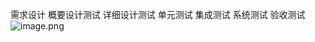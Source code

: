 需求设计
概要设计测试
详细设计测试
单元测试
集成测试
系统测试
验收测试
![image.png](https://gitee.com/sinoeast/imgs/raw/master/20230227111507.png)

